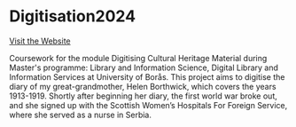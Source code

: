 # Digitisation2024
[Visit the Website](https://liopleurodon90.github.io/Digitisation2024/index.html) 

Coursework for the module Digitising Cultural Heritage Material during Master's programme: Library and Information Science, Digital Library and Information Services at University of Borås.
This project aims to digitise the diary of my great-grandmother, Helen Borthwick, which covers the years 1913-1919. Shortly after beginning her diary, the first world war broke out, and she signed up with the Scottish Women’s Hospitals For Foreign Service, where she served as a nurse in Serbia. 

